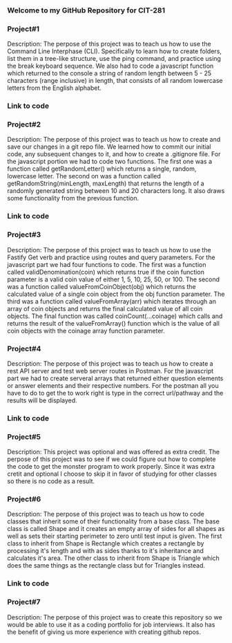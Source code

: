 ### Welcome to my GitHub Repository for CIT-281

### Project#1
Description: The perpose of this project was to teach us how to use the Command Line Interphase (CLI). Specifically to learn how to create folders, list them in a tree-like structure, use the ping command, and practice using the break keyboard sequence. We also had to code a javascript function which returned to the console a string of random length between 5 - 25 characters (range inclusive) in length, that consists of all random lowercase letters from the English alphabet. 
### Link to code

### Project#2
Description: The perpose of this project was to teach us how to create and save our changes in a git repo file. We learned how to commit our initial code, any subsequent changes to it, and how to create a .gitignore file. For the javascript portion we had to code two functions. The first one was a function called getRandomLetter() which returns a single, random, lowercase letter. The second on was a function called getRandomString(minLength, maxLength) that returns the length of a randomly generated string between 10 and 20 characters long. It also draws some functionality from the previous function. 
### Link to code

### Project#3
Description: The perpose of this project was to teach us how to use the Fastify Get verb and practice using routes and query parameters. For the javascript part we had four functions to code. The first was a function called validDenomination(coin) which returns true if the coin function parameter is a valid coin value of either 1, 5, 10, 25, 50, or 100. The second was a function called valueFromCoinObject(obj) which returns the calculated value of a single coin object from the obj function parameter. The third was a function called valueFromArray(arr) which iterates through an array of coin objects and returns the final calculated value of all coin objects. The final function was called coinCount(...coinage) which calls and returns the result of the valueFromArray() function which is the value of all coin objects with the coinage array function parameter. 

### Project#4
Description: The perpose of this project was to teach us how to create a rest API server and test web server routes in Postman. For the javascript part we had to create serveral arrays that returned either question elements or answer elements and their respective numbers. For the postman all you have to do to get the to work right is type in the correct url/pathway and the results will be displayed.  
### Link to code

### Project#5
Description: This project was optional and was offered as extra credit. The perpose of this project was to see if we could figure out how to complete the code to get the monster program to work properly. Since it was extra cretit and optional I choose to skip it in favor of studying for other classes so there is no code as a result. 

### Project#6
Description: The perpose of this project was to teach us how to code classes that inherit some of their functionality from a base class. The base class is called Shape and it creates an empty array of sides for all shapes as well as sets their starting perimeter to zero until test input is given. The first class to inherit from Shape is Rectangle which creates a rectangle by processing it's length and with as sides thanks to it's inheritance and calculates it's area. The other class to inherit from Shape is Triangle which does the same things as the rectangle class but for Triangles instead. 
### Link to code

### Project#7
Description: The perpose of this project was to create this repository so we would be able to use it as a coding portfolio for job interviews. It also has the benefit of giving us more experience with creating github repos. 

